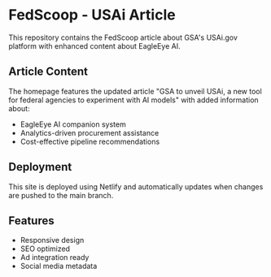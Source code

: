 # FedScoop - USAi Article

This repository contains the FedScoop article about GSA's USAi.gov platform with enhanced content about EagleEye AI.

## Article Content

The homepage features the updated article "GSA to unveil USAi, a new tool for federal agencies to experiment with AI models" with added information about:

- EagleEye AI companion system
- Analytics-driven procurement assistance
- Cost-effective pipeline recommendations

## Deployment

This site is deployed using Netlify and automatically updates when changes are pushed to the main branch.

## Features

- Responsive design
- SEO optimized
- Ad integration ready
- Social media metadata
